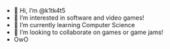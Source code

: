 - 👋 Hi, I’m @k1tk4t5
- 👀 I’m interested in software and video games!
- 🌱 I’m currently learning Computer Science
- 💞️ I’m looking to collaborate on games or game jams!
- OwO

<!---
k1tk4t5/k1tk4t5 is a ✨ special ✨ repository because its `README.md` (this file) appears on your GitHub profile.
You can click the Preview link to take a look at your changes.
--->
